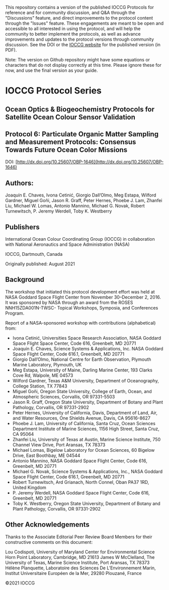 This repository contains a version of the published IOCCG Protocols for reference and for community discussion, and Q&A through the "Discussions" feature, and direct improvements to the protocol content through the "Issues" feature. These engagements are meant to be open and accessible to all interested in using the protocol, and will help the community to better implement the protocols, as well as advance improvements and updates to the protocol versions through community discussion. See the DOI or the [IOCCG website](https://ioccg.org/what-we-do/ioccg-publications/ioccg-protocols/) for the published version (in PDF). 

Note: The version on Github repository might have some equations or characters that do not display correctly at this time. Please ignore these for now, and use the final version as your guide. 

# IOCCG Protocol Series	
## Ocean Optics & Biogeochemistry Protocols for Satellite Ocean Colour Sensor Validation
## Protocol 6: Particulate Organic Matter Sampling and Measurement Protocols: Consensus Towards Future Ocean Color Missions
DOI: [http://dx.doi.org/10.25607/OBP-1646](http://dx.doi.org/10.25607/OBP-1646)

## Authors:
Joaquín E. Chaves, Ivona Cetinić, Giorgio Dall’Olmo, Meg Estapa, Wilford Gardner, Miguel Goñi, Jason R. Graff, Peter Hernes, Phoebe J. Lam, Zhanfei Liu, Michael W. Lomas, Antonio Mannino, Michael G. Novak, Robert Turnewitsch, P. Jeremy Werdell, Toby K. Westberry

## Publishers
International Ocean Colour Coordinating Group (IOCCG) in collaboration with National Aeronautics and Space Administration (NASA)

IOCCG, Dartmouth, Canada

Originally published: August 2021

## Background
The workshop that initiated this protocol development effort was held at NASA Goddard Space Flight Center from November 30–December 2, 2016. It was sponsored by NASA through an award from the ROSES NNH15ZDA001N-TWSC- Topical Workshops, Symposia, and Conferences Program. 

Report of a NASA-sponsored workshop with contributions (alphabetical) from:

- Ivona Cetinić, Universities Space Research Association, NASA Goddard Space Flight Space Center, Code 616, Greenbelt, MD 20771
- Joaquín E. Chaves, Science Systems & Applications, Inc. NASA Goddard Space Flight Center, Code 616.1, Greenbelt, MD 20771
- Giorgio Dall’Olmo, National Centre for Earth Observation, Plymouth Marine Laboratory, Plymouth, UK
- Meg Estapa, University of Maine, Darling Marine Center, 193 Clarks Cove Rd, Walpole, ME 04573
- Wilford Gardner, Texas A&M University, Department of Oceanography, College Station, TX 77843
- Miguel Goñi, Oregon State University, College of Earth, Ocean, and Atmospheric Sciences, Corvallis, OR 97331-5503
- Jason R. Graff, Oregon State University, Department of Botany and Plant Pathology, Corvallis, OR 97331-2902
- Peter Hernes, University of California, Davis, Department of Land, Air, and Water Resources, One Shields Avenue, Davis, CA 95616-8627
- Phoebe J. Lam, University of California, Santa Cruz, Ocean Sciences Department Institute of Marine Sciences, 1156 High Street, Santa Cruz, CA 95064
- Zhanfei Liu, University of Texas at Austin, Marine Science Institute, 750 Channel View Drive, Port Aransas, TX 78373
- Michael Lomas, Bigelow Laboratory for Ocean Sciences, 60 Bigelow Drive, East Boothbay, ME 04544
- Antonio Mannino, NASA Goddard Space Flight Center, Code 616, Greenbelt, MD 20771
- Michael G. Novak, Science Systems & Applications, Inc., NASA Goddard Space Flight Center, Code 616.1, Greenbelt, MD 20771
- Robert Turnewitsch, Ard Grianach, North Connel, Oban PA37 1RD, United Kingdom 
- P. Jeremy Werdell, NASA Goddard Space Flight Center, Code 616, Greenbelt, MD 20771
- Toby K. Westberry, Oregon State University, Department of Botany and Plant Pathology, Corvallis, OR 97331-2902

## Other Acknowledgements
Thanks to the Associate Editorial Peer Review Board Members for their constructive comments on this document:

Lou Codispoti, University of Maryland Center for Environmental Science Horn Point Laboratory, Cambridge, MD 21613
James W McClelland, The University of Texas, Marine Science Institute, Port Aransas, TX 78373
Hélène Planquette, Laboratoire des Sciences De L’Environnement Marin, Institut Universitaire Européen de la Mer, 29280 Plouzané, France

©2021 IOCCG
